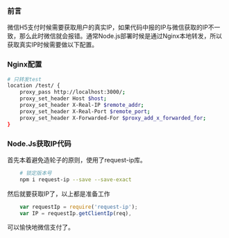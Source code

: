 ### 前言

微信H5支付时候需要获取用户的真实IP，如果代码中报的IP与微信获取的IP不一致，那么此时微信就会报错。通常Node.js部署时候是通过Nginx本地转发，所以获取真实IP时候需要做以下配置。

### Nginx配置

```bash
# 只转发test
location /test/ {
    proxy_pass http://localhost:3000/;
    proxy_set_header Host $host;
    proxy_set_header X-Real-IP $remote_addr;
    proxy_set_header X-Real-Port $remote_port;
    proxy_set_header X-Forwarded-For $proxy_add_x_forwarded_for;
}
```

### Node.Js获取IP代码

首先本着避免造轮子的原则，使用了request-ip库。

```bash
    # 锁定版本号
    npm i request-ip --save --save-exact
```

然后就要获取IP了，以上都是准备工作

```jsx
    var requestIp = require('request-ip');
    var IP = requestIp.getClientIp(req),
```

可以愉快地微信支付了。

